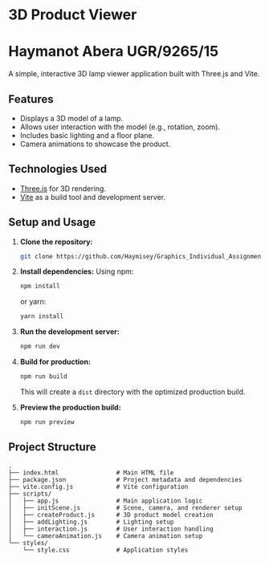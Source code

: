 # 3D Product Viewer
# Haymanot Abera UGR/9265/15

A simple, interactive 3D lamp viewer application built with Three.js and Vite.

## Features

-   Displays a 3D model of a lamp.
-   Allows user interaction with the model (e.g., rotation, zoom).
-   Includes basic lighting and a floor plane.
-   Camera animations to showcase the product.

## Technologies Used

-   [Three.js](https://threejs.org/) for 3D rendering.
-   [Vite](https://vitejs.dev/) as a build tool and development server.

## Setup and Usage

1.  **Clone the repository:**
    ```bash
    git clone https://github.com/Haymisey/Graphics_Individual_Assignment.git
    ```

2.  **Install dependencies:**
    Using npm:
    ```bash
    npm install
    ```
    or yarn:
    ```bash
    yarn install
    ```

3.  **Run the development server:**
    ```bash
    npm run dev
    ```

4.  **Build for production:**
    ```bash
    npm run build
    ```
    This will create a `dist` directory with the optimized production build.

5.  **Preview the production build:**
    ```bash
    npm run preview
    ```

## Project Structure

```
.
├── index.html                # Main HTML file
├── package.json              # Project metadata and dependencies
├── vite.config.js            # Vite configuration
├── scripts/
│   ├── app.js                # Main application logic
│   ├── initScene.js          # Scene, camera, and renderer setup
│   ├── createProduct.js      # 3D product model creation
│   ├── addLighting.js        # Lighting setup
│   ├── interaction.js        # User interaction handling
│   └── cameraAnimation.js    # Camera animation setup
└── styles/
    └── style.css             # Application styles
```
